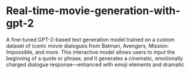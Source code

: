 # Real-time-movie-generation-with-gpt-2
A fine-tuned GPT-2-based text generation model trained on a custom dataset of iconic movie dialogues from Batman, Avengers, Mission: Impossible, and more. This interactive model allows users to input the beginning of a quote or phrase, and it generates a cinematic, emotionally charged dialogue response—enhanced with emoji elements and dramatic
